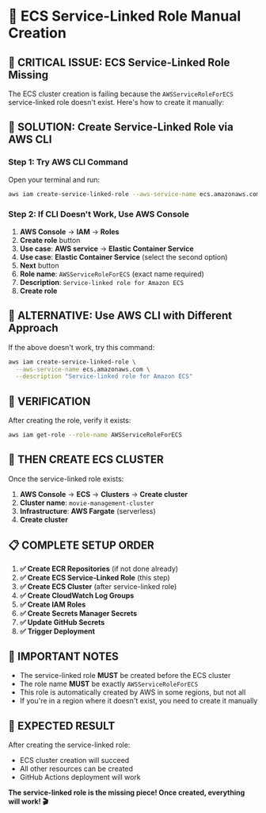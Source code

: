 # 🔧 ECS Service-Linked Role Manual Creation

## 🚨 **CRITICAL ISSUE**: ECS Service-Linked Role Missing

The ECS cluster creation is failing because the `AWSServiceRoleForECS` service-linked role doesn't exist. Here's how to create it manually:

## **🔧 SOLUTION: Create Service-Linked Role via AWS CLI**

### **Step 1: Try AWS CLI Command**

Open your terminal and run:

```bash
aws iam create-service-linked-role --aws-service-name ecs.amazonaws.com
```

### **Step 2: If CLI Doesn't Work, Use AWS Console**

1. **AWS Console** → **IAM** → **Roles**
2. **Create role** button
3. **Use case**: **AWS service** → **Elastic Container Service**
4. **Use case**: **Elastic Container Service** (select the second option)
5. **Next** button
6. **Role name**: `AWSServiceRoleForECS` (exact name required)
7. **Description**: `Service-linked role for Amazon ECS`
8. **Create role**

## **🔧 ALTERNATIVE: Use AWS CLI with Different Approach**

If the above doesn't work, try this command:

```bash
aws iam create-service-linked-role \
  --aws-service-name ecs.amazonaws.com \
  --description "Service-linked role for Amazon ECS"
```

## **🔧 VERIFICATION**

After creating the role, verify it exists:

```bash
aws iam get-role --role-name AWSServiceRoleForECS
```

## **🔧 THEN CREATE ECS CLUSTER**

Once the service-linked role exists:

1. **AWS Console** → **ECS** → **Clusters** → **Create cluster**
2. **Cluster name**: `movie-management-cluster`
3. **Infrastructure**: **AWS Fargate** (serverless)
4. **Create cluster**

## **📋 COMPLETE SETUP ORDER**

1. **✅ Create ECR Repositories** (if not done already)
2. **✅ Create ECS Service-Linked Role** (this step)
3. **✅ Create ECS Cluster** (after service-linked role)
4. **✅ Create CloudWatch Log Groups**
5. **✅ Create IAM Roles**
6. **✅ Create Secrets Manager Secrets**
7. **✅ Update GitHub Secrets**
8. **✅ Trigger Deployment**

## **🚨 IMPORTANT NOTES**

- The service-linked role **MUST** be created before the ECS cluster
- The role name **MUST** be exactly `AWSServiceRoleForECS`
- This role is automatically created by AWS in some regions, but not all
- If you're in a region where it doesn't exist, you need to create it manually

## **🎯 EXPECTED RESULT**

After creating the service-linked role:
- ECS cluster creation will succeed
- All other resources can be created
- GitHub Actions deployment will work

**The service-linked role is the missing piece! Once created, everything will work! 🎬**
